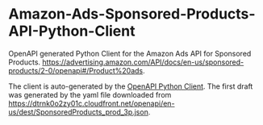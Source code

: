 # Amazon-Ads-Sponsored-Products-API-Python-Client

OpenAPI generated Python Client for the Amazon Ads API for Sponsored Products. https://advertising.amazon.com/API/docs/en-us/sponsored-products/2-0/openapi#/Product%20ads.

The client is auto-generated by the [OpenAPI Python Client](https://github.com/openapi-generators/openapi-python-client).
The first draft was generated by the yaml file downloaded from https://dtrnk0o2zy01c.cloudfront.net/openapi/en-us/dest/SponsoredProducts_prod_3p.json.
